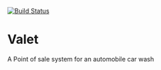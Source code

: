 [![Build Status](https://travis-ci.com/Anthonynzube/Valet.svg?branch=master)](https://travis-ci.com/Anthonynzube/Valet)
# Valet
A Point of sale system for an automobile car wash
